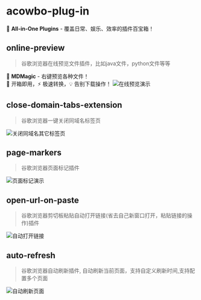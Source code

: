 # acowbo-plug-in
🎉 **All-in-One Plugins** - 覆盖日常、娱乐、效率的插件百宝箱！

## online-preview
> 谷歌浏览器在线预览文件插件，比如java文件，python文件等等

🚀 **MDMagic** - 右键预览各种文件！  
🎉 开箱即用，⚡ 极速转换，💡 告别下载操作！ 
![在线预览演示](https://s2.loli.net/2024/12/23/oszwWVlEj69Fb32.gif)

## close-domain-tabs-extension
> 谷歌浏览器一键关闭同域名标签页

![关闭同域名其它标签页](https://s2.loli.net/2024/12/23/fdjmQaczWvo5MB9.gif)

## page-markers
> 谷歌浏览器页面标记插件

![页面标记演示](https://s2.loli.net/2024/12/23/Er2UFTovYSfiWny.gif)

## open-url-on-paste
> 谷歌浏览器剪切板粘贴自动打开链接(省去自己新窗口打开，粘贴链接的操作)插件

![自动打开链接](https://s2.loli.net/2024/12/26/CrP6VvwJlIpATKt.gif)

## auto-refresh
> 谷歌浏览器自动刷新插件, 自动刷新当前页面，支持自定义刷新时间,支持配置多个页面

![自动刷新页面](https://s2.loli.net/2024/12/27/JEkRujLD4impe38.png)
